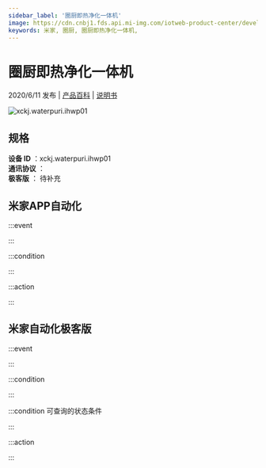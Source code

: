 ```yaml
---
sidebar_label: '圈厨即热净化一体机'
image: https://cdn.cnbj1.fds.api.mi-img.com/iotweb-product-center/developer_1576550310357iPIpylTq.png?GalaxyAccessKeyId=AKVGLQWBOVIRQ3XLEW&Expires=9223372036854775807&Signature=oAqE+WnspNHFDWos2DcJiKMVfm8=
keywords: 米家, 圈厨, 圈厨即热净化一体机, 
---
```

# 圈厨即热净化一体机

2020/6/11 发布 | [产品百科](https://home.mi.com/webapp/content/baike/product/index.html?model=xckj.waterpuri.ihwp01/) | [说明书](https://home.mi.com/views/introduction.html?model=xckj.waterpuri.ihwp01&region=cn)

![xckj.waterpuri.ihwp01](https://cdn.cnbj1.fds.api.mi-img.com/iotweb-product-center/developer_1576550310357iPIpylTq.png?GalaxyAccessKeyId=AKVGLQWBOVIRQ3XLEW&Expires=9223372036854775807&Signature=oAqE+WnspNHFDWos2DcJiKMVfm8=)

## 规格  
> 
**设备 ID** ：xckj.waterpuri.ihwp01  
**通讯协议** ：  
**极客版**  ： 待补充 


## 米家APP自动化  

:::event  

:::

:::condition  

:::

:::action   

:::

## 米家自动化极客版  

:::event  

:::

:::condition  

:::

:::condition 可查询的状态条件  

:::

:::action  

:::

        

